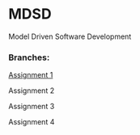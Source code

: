 # MDSD
Model Driven Software Development


### Branches:
[Assignment 1](https://github.com/dausi15/MDSD/tree/Assignment1)

Assignment 2

Assignment 3

Assignment 4
